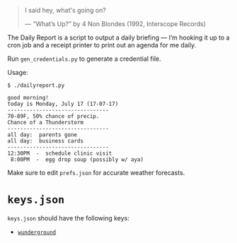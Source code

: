 > I said hey, what's going on?
>
> — “What’s Up?” by 4 Non Blondes (1992, Interscope Records)

The Daily Report is a script to output a daily briefing — I’m hooking it up
to a cron job and a receipt printer to print out an agenda for me daily.

Run `gen_credentials.py` to generate a credential file.

Usage:

    $ ./dailyreport.py

    good morning!
    today is Monday, July 17 (17-07-17)
    --------------------------------
    70-89F, 50% chance of precip.
    Chance of a Thunderstorm
    --------------------------------
    all day:  parents gone
    all day:  business cards
    --------------------------------
    12:30PM  -  schedule clinic visit
     8:00PM  -  egg drop soup (possibly w/ aya)

Make sure to edit `prefs.json` for accurate weather forecasts.

# `keys.json`

`keys.json` should have the following keys:

* [`wunderground`][wundeground]

[wundeground]: https://www.wunderground.com/weather/api
